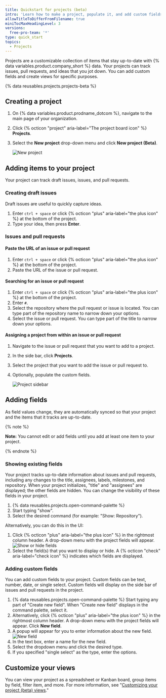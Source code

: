 ```yaml
---
title: Quickstart for projects (beta)
intro: 'Learn how to make a project, populate it, and add custom fields.'
allowTitleToDifferFromFilename: true
miniTocMaxHeadingLevel: 3
versions:
  free-pro-team: '*'
type: quick_start
topics:
  - Projects
---
```


Projects are a customizable collection of items that stay up-to-date with {% data variables.product.company_short %} data. Your projects can track issues, pull requests, and ideas that you jot down. You can add custom fields and create views for specific purposes.

{% data reusables.projects.projects-beta %}

## Creating a project

1. On {% data variables.product.prodname_dotcom %}, navigate to the main page of your organization.
2. Click {% octicon "project" aria-label="The project board icon" %} **Projects**.
3. Select the **New project** drop-down menu and click **New project (Beta)**.

   ![New project](/assets/images/help/issues/new_project_beta.png)

## Adding items to your project

Your project can track draft issues, issues, and pull requests.

### Creating draft issues

Draft issues are useful to quickly capture ideas.

1. Enter `ctrl + space` or click {% octicon "plus" aria-label="the plus icon" %} at the bottom of the project.
1. Type your idea, then press **Enter**.

### Issues and pull requests

#### Paste the URL of an issue or pull request

1. Enter `ctrl + space` or click {% octicon "plus" aria-label="the plus icon" %} at the bottom of the project.
1. Paste the URL of the issue or pull request.

#### Searching for an issue or pull request

1. Enter `ctrl + space` or click {% octicon "plus" aria-label="the plus icon" %} at the bottom of the project.
2. Enter `#`.
3. Select the repository where the pull request or issue is located. You can type part of the repository name to narrow down your options.
4. Select the issue or pull request. You can type part of the title to narrow down your options.

#### Assigning a project from within an issue or pull request

1. Navigate to the issue or pull request that you want to add to a project.
2. In the side bar, click **Projects**.
3. Select the project that you want to add the issue or pull request to.
4. Optionally, populate the custom fields.

   ![Project sidebar](/assets/images/help/issues/project_side_bar.png)

## Adding fields

As field values change, they are automatically synced so that your project and the items that it tracks are up-to-date.

{% note %}

**Note:** You cannot edit or add fields until you add at least one item to your project.

{% endnote %}

### Showing existing fields

Your project tracks up-to-date information about  issues and pull requests, including any changes to the title, assignees, labels, milestones, and repository. When your project initializes, "title" and "assignees" are displayed; the other fields are hidden. You can change the visibility of these fields in your project.

1. {% data reusables.projects.open-command-palette %}
2. Start typing "show".
3. Select the desired command (for example: "Show: Repository").

Alternatively, you can do this in the UI:

1. Click {% octicon "plus" aria-label="the plus icon" %} in the rightmost column header. A drop-down menu with the project fields will appear.
   ![Show or hide fields](/assets/images/help/issues/projects_fields_menu.png)
2. Select the field(s) that you want to display or hide. A {% octicon "check" aria-label="check icon" %} indicates which fields are displayed.

### Adding custom fields

You can add custom fields to your project. Custom fields can be text, number, date, or single select. Custom fields will display on the side bar of issues and pull requests in the project.

1. {% data reusables.projects.open-command-palette %} Start typing any part of "Create new field". When "Create new field" displays in the command palette, select it.
2. Alternatively, click {% octicon "plus" aria-label="the plus icon" %} in the rightmost column header. A drop-down menu with the project fields will appear. Click **New field**.
3. A popup will appear for you to enter information about the new field.
   ![New field](/assets/images/help/issues/projects_new_field.png)
4. In the text box, enter a name for the new field.
5. Select the dropdown menu and click the desired type.
6. If you specified "single select" as the type, enter the options.

## Customize your views

You can view your project as a spreadsheet or Kanban board, group items by field, filter item, and more. For more information, see "[Customizing your project (beta) views](/issues/trying-out-the-new-projects-experience/customizing-your-project-views)."
